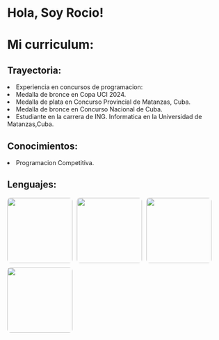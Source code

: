 <!DOCTYPE html>
<html >
<head>
    <style>
        .fotos {
            display: flex;          
            gap: 10px;              
            flex-wrap: wrap;        
        }
        /* Estilo de las imágenes */
        .fotos img {
            width: 150px;            /* Tamaño fijo */
            height: auto;            /* Mantiene proporción */
            border-radius: 8px;      /* Bordes redondeados */
            object-fit: cover;       /* Recorta si es necesario */
        }
    </style>
    <h1>Hola, Soy Rocio!</h1>
</head>
<body>
    <h1>Mi curriculum:</h1>
    <h2>Trayectoria:</h2>
    <op>
        <li>Experiencia en concursos de programacion:
        <li>Medalla de bronce en Copa UCI 2024.</li>
        <li>Medalla de plata en Concurso Provincial de Matanzas, Cuba.</li>
        <li>Medalla de bronce en Concurso Nacional de Cuba.</li>
        <li>Estudiante en la carrera de ING. Informatica en la Universidad de Matanzas,Cuba.</li>
    </op>
    <h2>Conocimientos:</h2>
    <op>
        <li>Programacion Competitiva.</li>
    </op>
    <h2>Lenguajes:</h2>
    <div class ="fotos">
        <img src ="https://logodix.com/logo/1137946.png" width="60" height="60">
        <img src="https://cdn-icons-png.flaticon.com/512/919/919854.png" width="60" height="60"> 
        <img src="https://th.bing.com/th/id/R.7494e83354e2662240d06630cc31f08d?rik=9tIRLZpYS9oTfQ&pid=ImgRaw&r=0" width ="60" height="60">
        <img src="https://th.bing.com/th/id/R.31039a53ab57f00b4eff33fb7bcfa2e8?rik=UIZQaEGUtXYHEA&pid=ImgRaw&r=0" widht="60" height="60"/> 
    </div>
    
</body>
</html>
